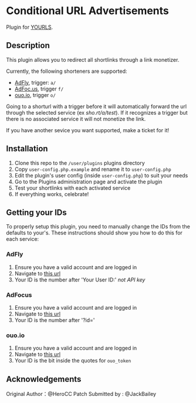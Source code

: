# Conditional URL Advertisements

Plugin for [YOURLS](http://yourls.org). 

## Description
This plugin allows you to redirect all shortlinks through a link monetizer. 

Currently, the following shorteners are supported:
  * [AdFly](https://adf.ly/?id=2777408), trigger: `a/`
  * [AdFoc.us](https://adfoc.us/?refid=287608), trigger `f/`
  * [ouo.io](https://ouo.io/ref/0IqYvHOo), trigger `o/`

Going to a shorturl with a trigger before it will automatically forward the url through the selected service (ex *sho.rt/a/test*). If it recognizes a trigger but there is no associated service it will not monetize the link.

If you have another sevice you want supported, make a ticket for it!

## Installation
1. Clone this repo to the `/user/plugins` plugins directory
2. Copy `user-config.php.example` and rename it to `user-config.php`
3. Edit the plugin's user config (inside `user-config.php`) to suit your needs
4. Go to the Plugins administration page and activate the plugin
5. Test your shortlinks with each activated service
6. If everything works, celebrate!

## Getting your IDs
To properly setup this plugin, you need to manually change the IDs from the defaults to your's. These instructions should show you how to do this for each service:

### AdFly
1. Ensure you have a valid account and are logged in
2. Navigate to [this url](https://adf.ly/publisher/tools#tools-api)
3. Your ID is the number after 'Your User ID:' *not API key*

### AdFocus
1. Ensure you have a valid account and are logged in
2. Navigate to [this url](http://adfoc.us/tools/site-links)
3. Your ID is the number after '?id='

### ouo.io
1. Ensure you have a valid account and are logged in
2. Navigate to [this url](https://ouo.io/manage/tools/full-page-script)
3. Your ID is the bit inside the quotes for `ouo_token`

## Acknowledgements
Original Author：@HeroCC
Patch Submitted by : @JackBailey
